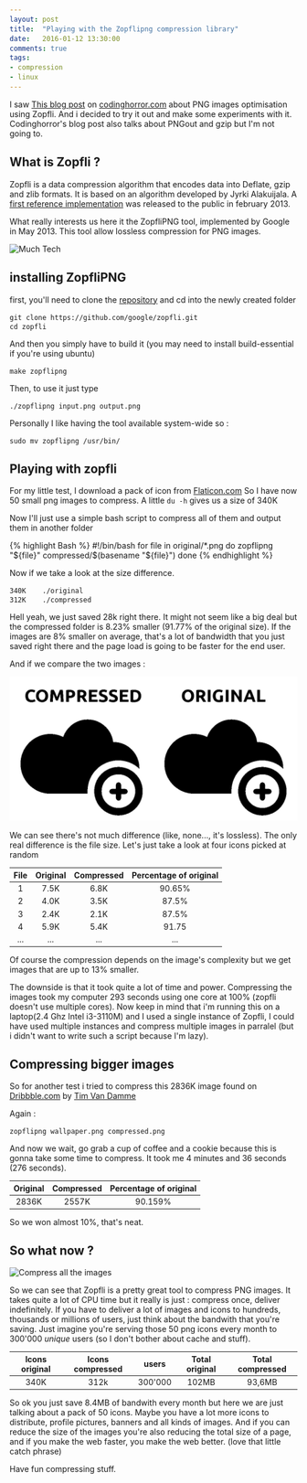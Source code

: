 ```yaml
---
layout: post
title:  "Playing with the Zopflipng compression library"
date:   2016-01-12 13:30:00
comments: true
tags:
- compression
- linux
---
```


I saw [This blog post](http://blog.codinghorror.com/zopfli-optimization-literally-free-bandwidth/) on [codinghorror.com](http://codinghorror.com) about PNG images optimisation using Zopfli. And i decided to try it out and make some experiments with it. Codinghorror's blog post also talks about PNGout and gzip but I'm not going to.

## What is Zopfli ?

Zopfli is a data compression algorithm that encodes data into Deflate, gzip and zlib formats. It is based on an algorithm developed by Jyrki Alakuijala. A [first reference implementation](https://github.com/google/zopfli) was released to the public in february 2013.

What really interests us here it the ZopfliPNG tool, implemented by Google in May 2013. This tool allow lossless compression for PNG images.

![Much Tech](https://i.imgflip.com/mshs7.jpg)

## installing ZopfliPNG

first, you'll need to clone the [repository](https://github.com/google/zopfli) and cd into the newly created folder

    git clone https://github.com/google/zopfli.git
    cd zopfli

And then you simply have to build it (you may need to install build-essential if you're using ubuntu)

    make zopflipng

Then, to use it just type

    ./zopflipng input.png output.png

Personally I like having the tool available system-wide so :

    sudo mv zopflipng /usr/bin/

## Playing with zopfli

For my little test, I download a pack of icon from [Flaticon.com](http://www.flaticon.com/) So I have now 50 small png images to compress. A little `du -h` gives us a size of 340K

Now I'll just use a simple bash script to compress all of them and output them in another folder

{% highlight Bash %}
#!/bin/bash
for file in original/*.png
do
    zopflipng "${file}" compressed/$(basename "${file}")
done
{% endhighlight %}

Now if we take a look at the size difference.

    340K	./original
    312K	./compressed

Hell yeah, we just saved 28k right there. It might not seem like a big deal but the compressed folder is 8.23% smaller (91.77% of the original size). If the images are 8% smaller on average, that's a lot of bandwidth that you just saved right there and the page load is going to be faster for the end user.

And if we compare the two images :

![Zopfli Comparison](/assets/dist/images/zopfli.png)

We can see there's not much difference (like, none..., it's lossless). The only real difference is the file size. Let's just take a look at four icons picked at random

| File | Original | Compressed | Percentage of original |
|:----:|:--------:|:----------:|:----------------------:|
|   1  |   7.5K   |    6.8K    |         90.65%         |
|   2  |   4.0K   |    3.5K    |          87.5%         |
|   3  |   2.4K   |    2.1K    |          87.5%         |
|   4  |   5.9K   |    5.4K    |          91.75         |
|  ... |    ...   |     ...    |           ...          |

Of course the compression depends on the image's complexity but we get images that are up to 13% smaller.

The downside is that it took quite a lot of time and power. Compressing the images took my computer 293 seconds using one core at 100% (zopfli doesn't use multiple cores). Now keep in mind that i'm running this on a laptop(2.4 Ghz Intel i3-3110M) and I used a single instance of Zopfli, I could have used multiple instances and compress multiple images in parralel (but i didn't want to write such a script because I'm lazy).

## Compressing bigger images

So for another test i tried to compress this 2836K image found on [Dribbble.com](https://dribbble.com/shots/631004-Wallpaper-Retina/attachments/53013) by [Tim Van Damme](https://twitter.com/maxvoltar)

Again :

    zopflipng wallpaper.png compressed.png

And now we wait, go grab a cup of coffee and a cookie because this is gonna take some time to compress. It took me 4 minutes and 36 seconds (276 seconds).

| Original | Compressed | Percentage of original |
|:--------:|:----------:|:----------------------:|
|   2836K  |    2557K   |         90.159%        |

So we won almost 10%, that's neat.

## So what now ?

![Compress all the images](https://i.imgflip.com/x82yl.jpg)

So we can see that Zopfli is a pretty great tool to compress PNG images. It takes quite a lot of CPU time but it really is just : compress once, deliver indefinitely. If you have to deliver a lot of images and icons to hundreds, thousands or millions of users, just think about the bandwith that you're saving.
Just imagine you're serving those 50 png icons every month to 300'000 *unique* users (so I don't bother about cache and stuff).

| Icons original | Icons compressed |  users  | Total original | Total compressed |
|:--------------:|:----------------:|:-------:|:--------------:|:----------------:|
|      340K      |       312k       | 300'000 |      102MB     |      93,6MB      |

So ok you just save 8.4MB of bandwith every month but here we are just talking about a pack of 50 icons. Maybe you have a lot more icons to distribute, profile pictures, banners and all kinds of images. And if you can reduce the size of the images you're also reducing the total size of a page, and if you make the web faster, you make the web better. (love that little catch phrase)

Have fun compressing stuff.
